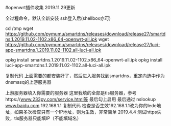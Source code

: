 #openwrt插件收集
2019.11.29更新

全过程命令，默认全新安装
ssh登入后(shellbox亦可)

cd /tmp
wget https://github.com/pymumu/smartdns/releases/download/release27/smartdns.1.2019.11.02-1102.x86_64-openwrt-all.ipk
wget https://github.com/pymumu/smartdns/releases/download/release27/luci-app-smartdns.1.2019.11.02-1102.all-luci-all.ipk

opkg install smartdns.1.2019.11.02-1102.x86_64-openwrt-all.ipk
opkg install luci-app-smartdns.1.2019.11.02-1102.all-luci-all.ipk

复制代码
上面需要的都安装好了，然后进入服务找到smartdns，重定向选中作为dnsmasq的上游服务器

上游服务器填入你需要的服务器
这里我填的全部是tls服务器，参考https://www.233py.com/service.html等
最后勾上启用
最后通过
nslookup www.baidu.com 192.168.1.1
复制代码
检查是否生效192.168.1.1改为你的lede地址，如果多次检查只有一个IP地址，则为生效，非常简单
2019.4.4 测试https失败，tls服务器只能填IP（不能填域名）
